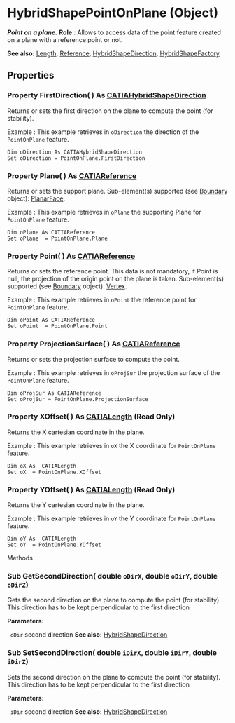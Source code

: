 # HybridShapePointOnPlane (Object)

**_Point on a plane._**
**Role** : Allows to access data of the point feature created on a plane with a reference point or not.

**See also:**      [Length](../KnowledgeInterfaces/interface_Length_8108.md), [Reference](../InfInterfaces/interface_Reference_17481.md), [HybridShapeDirection](../GSMInterfaces/interface_HybridShapeDirection_84226.md), [HybridShapeFactory](../GSMInterfaces/interface_HybridShapeFactory_68680.md)

## Properties

### Property **FirstDirection**( ) As [CATIAHybridShapeDirection](../GSMInterfaces/interface_HybridShapeDirection_84226.md)

Returns or sets the first direction on the plane to compute the point (for stability).

Example
:      This example retrieves in `oDirection` the direction of the `PointOnPlane` feature.

```VBScript
Dim oDirection As CATIAHybridShapeDirection
Set oDirection = PointOnPlane.FirstDirection

```

### Property **Plane**( ) As [CATIAReference](../InfInterfaces/interface_Reference_17481.md)

Returns or sets the support plane.
Sub-element(s) supported (see [Boundary](../MecModInterfaces/interface_Boundary_14542.md) object): [PlanarFace](../MecModInterfaces/interface_PlanarFace_20456.md).

Example
:      This example retrieves in `oPlane` the supporting Plane for `PointOnPlane` feature.

```VBScript
Dim oPlane As CATIAReference
Set oPlane  = PointOnPlane.Plane

```

### Property **Point**( ) As [CATIAReference](../InfInterfaces/interface_Reference_17481.md)

Returns or sets the reference point.
This data is not mandatory, if Point is
null, the projection of the origin point on the plane is taken.
Sub-element(s) supported (see [Boundary](../MecModInterfaces/interface_Boundary_14542.md) object): [Vertex](../MecModInterfaces/interface_Vertex_8466.md).

Example
:      This example retrieves in `oPoint` the reference point for `PointOnPlane` feature.

```VBScript
Dim oPoint As CATIAReference
Set oPoint  = PointOnPlane.Point

```

### Property **ProjectionSurface**( ) As [CATIAReference](../InfInterfaces/interface_Reference_17481.md)

Returns or sets the projection surface to compute the point.

Example
:      This example retrieves in `oProjSur` the projection surface of the `PointOnPlane` feature.

```VBScript
Dim oProjSur As CATIAReference
Set oProjSur = PointOnPlane.ProjectionSurface

```

### Property **XOffset**( ) As [CATIALength](../KnowledgeInterfaces/interface_Length_8108.md) (Read Only)

Returns the X cartesian coordinate in the plane.

Example
:      This example retrieves in `oX` the X coordinate for `PointOnPlane` feature.

```VBScript
Dim oX As  CATIALength
Set oX  = PointOnPlane.XOffset

```

### Property **YOffset**( ) As [CATIALength](../KnowledgeInterfaces/interface_Length_8108.md) (Read Only)

Returns the Y cartesian coordinate in the plane.

Example
:      This example retrieves in `oY` the Y coordinate for `PointOnPlane` feature.

```VBScript
Dim oY As  CATIALength
Set oY  = PointOnPlane.YOffset

```

Methods

### Sub **GetSecondDirection**( double  `oDirX`,  double  `oDirY`,  double  `oDirZ`)

Gets the second direction on the plane to compute the point (for stability).
This direction has to be kept perpendicular to the first direction

**Parameters:**

` oDir`      second direction
**See also:**      [HybridShapeDirection](../GSMInterfaces/interface_HybridShapeDirection_84226.md) 
### Sub **SetSecondDirection**( double  `iDirX`,  double  `iDirY`,  double  `iDirZ`)

Sets the second direction on the plane to compute the point (for stability).
This direction has to be kept perpendicular to the first direction

**Parameters:**

` iDir`      second direction
**See also:**      [HybridShapeDirection](../GSMInterfaces/interface_HybridShapeDirection_84226.md)